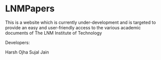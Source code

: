 # LNMPapers

This is a website which is currently under-development and is targeted to provide an easy and user-friendly access to the various academic documents of The LNM Institute of Technology

Developers: 

Harsh Ojha 
Sujal Jain
